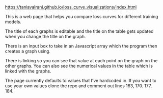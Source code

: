 https://taniavalrani.github.io/loss_curve_visualizations/index.html

This is a web page that helps you compare loss curves for different training models.

The title of each graphs is editable and the title on the table gets updated when you change the title on the graph.

There is an input box to take in an Javascript array which the program then creates a graph using. 

There is linking so you can see that value at each point on the graph on the other graphs. You can also see the numerical values in the table which is linked with the graphs.

The page currently defaults to values that I've hardcoded in. If you want to use your own values clone the repo and comment out lines 163, 170. 177. 184.